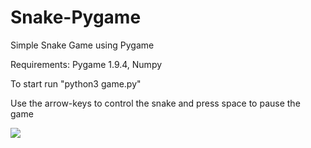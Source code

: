 # Snake-Pygame

Simple Snake Game using Pygame

Requirements: Pygame 1.9.4, Numpy

To start run "python3 game.py"

Use the arrow-keys to control the snake and press space to pause the game

![](https://i.imgur.com/gQuM0b9.png)
